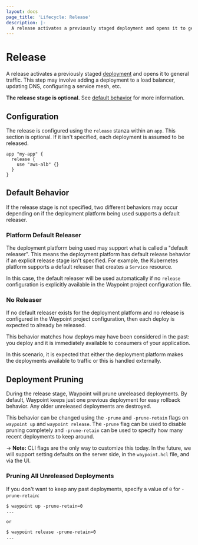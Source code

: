 ```yaml
---
layout: docs
page_title: 'Lifecycle: Release'
description: |-
  A release activates a previously staged deployment and opens it to general traffic. This step may involve adding a deployment to a load balancer, updating DNS, configuring a service mesh, etc.
---
```


# Release

A release activates a previously staged
[deployment](../docs/lifecycle/deploy)
and opens it
to general traffic. This step may involve adding a deployment to a load balancer,
updating DNS, configuring a service mesh, etc.

**The release stage is optional.** See [default behavior](../docs/lifecycle/release#default-behavior)
for more information.

## Configuration

The release is configured using the `release` stanza within an `app`.
This section is optional. If it isn't specified, each deployment is assumed
to be released.

```hcl
app "my-app" {
  release {
    use "aws-alb" {}
  }
}
```

## Default Behavior

If the release stage is not specified,
two different behaviors may occur depending on if the deployment platform
being used supports a default releaser.

### Platform Default Releaser

The deployment platform being used may support what is called a "default
releaser". This means the deployment platform has default release behavior
if an explicit release stage isn't specified. For example, the Kubernetes
platform supports a default releaser that creates a `Service` resource.

In this case, the default releaser will be used automatically if no
`release` configuration is explicitly available in the Waypoint project
configuration file.

### No Releaser

If no default releaser exists for the deployment platform and no
release is configured in the Waypoint project configuration, then each
deploy is expected to already be released.

This behavior matches how deploys may have been considered in the past:
you deploy and it is immediately available to consumers of your application.

In this scenario, it is expected that either the deployment platform makes
the deployments available to traffic or this is handled externally.

## Deployment Pruning

During the release stage, Waypoint will prune unreleased deployments.
By default, Waypoint keeps just one previous deployment for
easy rollback behavior. Any older unreleased deployments are destroyed.

This behavior can be changed using the `-prune` and `-prune-retain` flags
on `waypoint up` and `waypoint release`. The `-prune` flag can be used to
disable pruning completely and `-prune-retain` can be used to specify how
many recent deployments to keep around.

-> **Note:** CLI flags are the only way to customize this today. In the future,
we will support setting defaults on the server side, in the `waypoint.hcl`
file, and via the UI.

### Pruning All Unreleased Deployments

If you don't want to keep any past deployments, specify a value of `0`
for `-prune-retain`:

```shell-session
$ waypoint up -prune-retain=0
...

or

$ waypoint release -prune-retain=0
...
```
